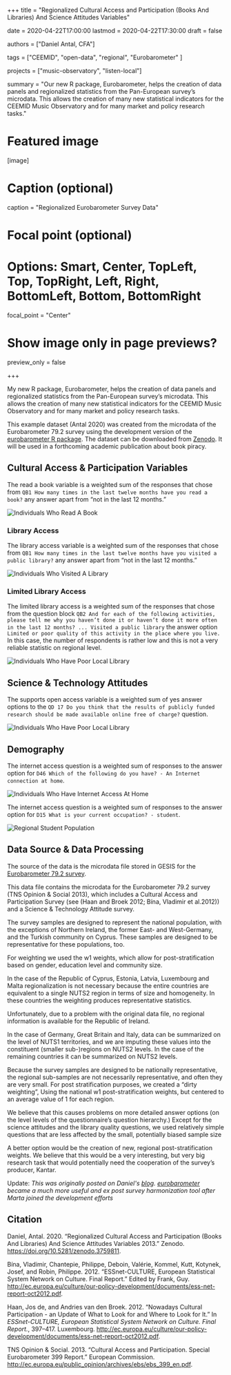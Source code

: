 +++
title = "Regionalized Cultural Access and Participation (Books And Libraries) And Science Attitudes Variables"

date = 2020-04-22T17:00:00
lastmod = 2020-04-22T17:30:00
draft = false

authors = ["Daniel Antal, CFA"]

tags = ["CEEMID", "open-data", "regional", "Eurobarometer" ]

projects = ["music-observatory", "listen-local"]

summary = "Our new R package, Eurobarometer, helps the creation of data panels and regionalized statistics from the Pan-European survey’s microdata. This allows the creation of many new statistical indicators for the CEEMID Music Observatory and for many market and policy research tasks."

# Featured image
[image]
  # Caption (optional)
  caption = "Regionalized Eurobarometer Survey Data"

  # Focal point (optional)
  # Options: Smart, Center, TopLeft, Top, TopRight, Left, Right, BottomLeft, Bottom, BottomRight
  focal_point = "Center"

  # Show image only in page previews?
  preview_only = false

+++

My new R package, Eurobarometer, helps the creation of data panels and regionalized statistics from the Pan-European survey’s microdata. This allows the creation of many new statistical indicators for the CEEMID Music Observatory and for many market and policy research tasks.

This example dataset (Antal 2020) was created from the microdata of the
Eurobarometer 79.2 survey using the development version of the
[eurobarometer R package](https://github.com/antaldaniel/eurobarometer).
The dataset can be downloaded from
[Zenodo](https://doi.org/10.5281/zenodo.3759811). It will be used in a forthcoming academic publication about book piracy.

## Cultural Access & Participation Variables

The read a book variable is a weighted sum of the responses that chose
from `QB1 How many times in the last twelve months have you read a book?` any answer apart from “not in the last 12 months.”

![Individuals Who Read A Book](/img/Eurobarometer_79_2_files/book-1.png)

### Library Access

The library access variable is a weighted sum of the responses that
chose from `QB1 How many times in the last twelve months have you visited a public library?` any answer apart from “not in the last 12 months.”

![Individuals Who Visited A Library](/img/Eurobarometer_79_2_files/library-1.png)

### Limited Library Access

The limited library access is a weighted sum of the responses that chose from the question block
`QB2 And for each of the following activities, please tell me why you haven’t done it or haven’t done it more often in the last 12 months? ... Visited a public library` the answer option `Limited or poor quality of this activity in the place where you live.` In this case, the number of respondents is rather low and this is not a very reliable statistic on regional level.

![Individuals Who Have Poor Local  Library](/img/Eurobarometer_79_2_files/limitedlibrary-1.png)

## Science & Technology Attitudes

The supports open access variable is a weighted sum of yes answer
options to the `QD 17 Do you think that the results of publicly funded research should be made available online free of charge?`
question.

![Individuals Who Have Poor Local  Library](/img/Eurobarometer_79_2_files/openaccess-1.png)

## Demography

The internet access question is a weighted sum of responses to the
answer option for `D46 Which of the following do you have? - An Internet connection at home`.

![Individuals Who Have Internet Access At Home](/img/Eurobarometer_79_2_files/internetaccess-1.png)


The internet access question is a weighted sum of responses to the
answer option for `D15 What is your current occupation? - student`.

![Regional Student Population](/img/Eurobarometer_79_2_files/students-1.png)


Data Source & Data Processing
-----------------------------

The source of the data is the microdata file stored in GESIS for the
[Eurobarometer 79.2
survey](https://dbk.gesis.org/dbksearch/sdesc2.asp?db=e&no=5688).

This data file contains the microdata for the Eurobarometer 79.2 survey (TNS Opinion & Social 2013), which includes a Cultural Access and Participation Survey (see (Haan and Broek 2012; Bína, Vladimir et al.2012)) and a Science & Technology Attitude survey.

The survey samples are designed to represent the national population,
with the exceptions of Northern Ireland, the former East- and
West-Germany, and the Turkish community on Cyprus. These samples are
designed to be representative for these populations, too.

For weighting we used the w1 weights, which allow for
post-stratification based on gender, education level and community size.

In the case of the Republic of Cyprus, Estonia, Latvia, Luxembourg and
Malta regionalization is not necessary because the entire countries are equivalent to a single NUTS2 region in terms of size and homogeneity. In these countries the weighting produces representative statistics.

Unfortunately, due to a problem with the original data file, no regional information is available for the Republic of Ireland.

In the case of Germany, Great Britain and Italy, data can be summarized on the level of NUTS1 territories, and we are imputing these values into the constituent (smaller sub-)regions on NUTS2 levels. In the case of the remaining countries it can be summarized on NUTS2 levels.

Because the survey samples are designed to be nationally representative, the regional sub-samples are not necessarily representative, and often they are very small. For post stratification purposes, we created a “dirty weighting”, Using the national w1 post-stratification weights, but centered to an average value of 1 for each region.

We believe that this causes problems on more detailed answer options (on the level levels of the questionnaire’s question hierarchy.) Except for the science attitudes and the library quality questions, we used relatively simple questions that are less affected by the small,
potentially biased sample size

A better option would be the creation of new, regional
post-stratification weights. We believe that this would be a very
interesting, but very big research task that would potentially need the cooperation of the survey’s producer, Kantar.

Update: *This was originally posted on Daniel's [blog](https://danielantal.eu/post/2020-04-22-regional-eurobarometer/). [eurobarometer](http://eurobarometer.dataobservatory.eu/) became a much more useful and ex post survey harmonization tool after Marta joined the development efforts*

Citation
--------

Daniel, Antal. 2020. “Regionalized Cultural Access and Participation
(Books And Libraries) And Science Attitudes Variables 2013.” Zenodo.
<https://doi.org/10.5281/zenodo.3759811>.

Bína, Vladimir, Chantepie, Philippe, Deboin, Valérie, Kommel, Kutt,
Kotynek, Josef, and Robin, Philippe. 2012. “ESSnet-CULTURE, European
Statistical System Network on Culture. Final Report.” Edited by Frank,
Guy.
<http://ec.europa.eu/culture/our-policy-development/documents/ess-net-report-oct2012.pdf>.

Haan, Jos de, and Andries van den Broek. 2012. “Nowadays Cultural
Participation - an Update of What to Look for and Where to Look for It.”
In *ESSnet-CULTURE, European Statistical System Network on Culture.
Final Report.*, 397–417. Luxembourg.
<http://ec.europa.eu/culture/our-policy-development/documents/ess-net-report-oct2012.pdf>.

TNS Opinion & Social. 2013. “Cultural Access and Participation. Special Eurobarometer 399 Report.” European Commission.
<http://ec.europa.eu/public_opinion/archives/ebs/ebs_399_en.pdf>.
